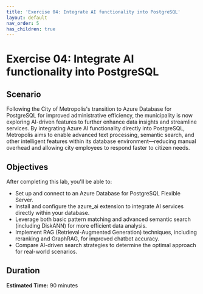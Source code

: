 ```yaml
---
title: 'Exercise 04: Integrate AI functionality into PostgreSQL'
layout: default
nav_order: 5 
has_children: true
---
```


# Exercise 04: Integrate AI functionality into PostgreSQL

## Scenario 

Following the City of Metropolis's transition to Azure Database for PostgreSQL for improved administrative efficiency, the municipality is now exploring AI-driven features to further enhance data insights and streamline services. By integrating Azure AI functionality directly into PostgreSQL, Metropolis aims to enable advanced text processing, semantic search, and other intelligent features within its database environment—reducing manual overhead and allowing city employees to respond faster to citizen needs. 

## Objectives 

After completing this lab, you'll be able to: 

- Set up and connect to an Azure Database for PostgreSQL Flexible Server.  
- Install and configure the azure_ai extension to integrate AI services directly within your database.
- Leverage both basic pattern matching and advanced semantic search (including DiskANN) for more efficient data analysis.
- Implement RAG (Retrieval-Augmented Generation) techniques, including reranking and GraphRAG, for improved chatbot accuracy.
- Compare AI-driven search strategies to determine the optimal approach for real-world scenarios. 

## Duration 

**Estimated Time:** 90 minutes
